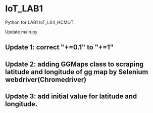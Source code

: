 # IoT_LAB1
Python for LAB1 IoT_L04_HCMUT


Update main.py


## Update 1: correct "+=0.1" to "+=1"

## Update 2: adding GGMaps class to scraping latitude and longitude of gg map by Selenium webdriver(Chromedriver) 

## Update 3: add initial value for latitude and longitude.

